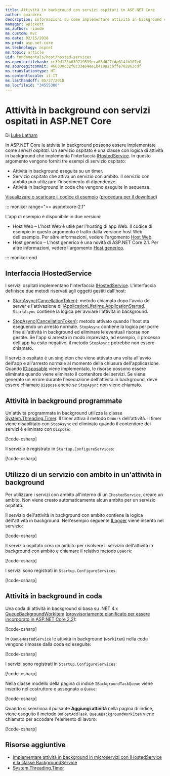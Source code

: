 ```yaml
---
title: Attività in background con servizi ospitati in ASP.NET Core
author: guardrex
description: Informazioni su come implementare attività in background con servizi ospitati in ASP.NET Core.
manager: wpickett
ms.author: riande
ms.custom: mvc
ms.date: 02/15/2018
ms.prod: asp.net-core
ms.technology: aspnet
ms.topic: article
uid: fundamentals/host/hosted-services
ms.openlocfilehash: cc39d125b639719599eca68d627fda014fb107e0
ms.sourcegitcommit: 466300d32f8c33e64ee1b419a2cbffe702863cdf
ms.translationtype: HT
ms.contentlocale: it-IT
ms.lasthandoff: 05/27/2018
ms.locfileid: "34555300"
---
```

# <a name="background-tasks-with-hosted-services-in-aspnet-core"></a>Attività in background con servizi ospitati in ASP.NET Core

Di [Luke Latham](https://github.com/guardrex)

In ASP.NET Core le attività in background possono essere implementate come *servizi ospitati*. Un servizio ospitato è una classe con logica di attività in background che implementa l'interfaccia [IHostedService](/dotnet/api/microsoft.extensions.hosting.ihostedservice). In questo argomento vengono forniti tre esempi di servizio ospitato:

* Attività in background eseguita su un timer.
* Servizio ospitato che attiva un servizio con ambito. Il servizio con ambito può utilizzare l'inserimento di dipendenze.
* Attività in background in coda che vengono eseguite in sequenza.

[Visualizzare o scaricare il codice di esempio](https://github.com/aspnet/Docs/tree/master/aspnetcore/fundamentals/host/hosted-services/samples/) ([procedura per il download](xref:tutorials/index#how-to-download-a-sample))

::: moniker range=">= aspnetcore-2.1"

L'app di esempio è disponibile in due versioni:

* Host Web &ndash; L'host Web è utile per l'hosting di app Web. Il codice di esempio in questo argomento è tratto dalla versione host Web dell'esempio. Per altre informazioni, vedere l'argomento [Host Web](xref:fundamentals/host/web-host).
* Host generico &ndash; L'host generico è una novità di ASP.NET Core 2.1. Per altre informazioni, vedere l'argomento [Host generico](xref:fundamentals/host/generic-host).

::: moniker-end

## <a name="ihostedservice-interface"></a>Interfaccia IHostedService

I servizi ospitati implementano l'interfaccia [IHostedService](/dotnet/api/microsoft.extensions.hosting.ihostedservice). L'interfaccia definisce due metodi riservati agli oggetti gestiti dall'host:

* [StartAsync(CancellationToken)](/dotnet/api/microsoft.extensions.hosting.ihostedservice.startasync): metodo chiamato dopo l'avvio del server e l'attivazione di [IApplicationLifetime.ApplicationStarted](/dotnet/api/microsoft.aspnetcore.hosting.iapplicationlifetime.applicationstarted). `StartAsync` contiene la logica per avviare l'attività in background.

* [StopAsync(CancellationToken)](/dotnet/api/microsoft.extensions.hosting.ihostedservice.stopasync): metodo attivato quando l'host sta eseguendo un arresto normale. `StopAsync` contiene la logica per porre fine all'attività in background ed eliminare le eventuali risorse non gestite. Se l'app si arresta in modo imprevisto, ad esempio, il processo dell'app ha esito negativo, il metodo `StopAsync` potrebbe non essere chiamato.

Il servizio ospitato è un singleton che viene attivato una volta all'avvio dell'app e all'arresto normale al momento della chiusura dell'applicazione. Quando [IDisposable](/dotnet/api/system.idisposable) viene implementato, le risorse possono essere eliminate quando viene eliminato il contenitore dei servizi. Se viene generato un errore durante l'esecuzione dell'attività in background, deve essere chiamato `Dispose` anche se `StopAsync` non viene chiamato.

## <a name="timed-background-tasks"></a>Attività in background programmate

Un'attività programmata in background utilizza la classe [System.Threading.Timer](/dotnet/api/system.threading.timer). Il timer attiva il metodo `DoWork` dell'attività. Il timer viene disabilitato con `StopAsync` ed eliminato quando il contenitore dei servizi è eliminato con `Dispose`:

[!code-csharp[](hosted-services/samples/2.x/BackgroundTasksSample-WebHost/Services/TimedHostedService.cs?name=snippet1&highlight=15-16,30,37)]

Il servizio è registrato in `Startup.ConfigureServices`:

[!code-csharp[](hosted-services/samples/2.x/BackgroundTasksSample-WebHost/Startup.cs?name=snippet1)]

## <a name="consuming-a-scoped-service-in-a-background-task"></a>Utilizzo di un servizio con ambito in un'attività in background

Per utilizzare i servizi con ambito all'interno di un `IHostedService`, creare un ambito. Non viene creato automaticamente alcun ambito per un servizio ospitato.

Il servizio dell'attività in background con ambito contiene la logica dell'attività in background. Nell'esempio seguente [ILogger](/dotnet/api/microsoft.extensions.logging.ilogger) viene inserito nel servizio:

[!code-csharp[](hosted-services/samples/2.x/BackgroundTasksSample-WebHost/Services/ScopedProcessingService.cs?name=snippet1)]

Il servizio ospitato crea un ambito per risolvere il servizio dell'attività in background con ambito e chiamare il relativo metodo `DoWork`:

[!code-csharp[](hosted-services/samples/2.x/BackgroundTasksSample-WebHost/Services/ConsumeScopedServiceHostedService.cs?name=snippet1&highlight=29-36)]

I servizi sono registrati in `Startup.ConfigureServices`:

[!code-csharp[](hosted-services/samples/2.x/BackgroundTasksSample-WebHost/Startup.cs?name=snippet2)]

## <a name="queued-background-tasks"></a>Attività in background in coda

Una coda di attività in background si basa su .NET 4.x [QueueBackgroundWorkItem](/dotnet/api/system.web.hosting.hostingenvironment.queuebackgroundworkitem) ([provvisoriamente pianificato per essere incorporato in ASP.NET Core 2.2](https://github.com/aspnet/Hosting/issues/1280)):

[!code-csharp[](hosted-services/samples/2.x/BackgroundTasksSample-WebHost/Services/BackgroundTaskQueue.cs?name=snippet1)]

In `QueueHostedService` le attività in background (`workItem`) nella coda vengono rimosse dalla coda ed eseguite:

[!code-csharp[](hosted-services/samples/2.x/BackgroundTasksSample-WebHost/Services/QueuedHostedService.cs?name=snippet1&highlight=30-31,35)]

I servizi sono registrati in `Startup.ConfigureServices`:

[!code-csharp[](hosted-services/samples/2.x/BackgroundTasksSample-WebHost/Startup.cs?name=snippet3)]

Nella classe modello della pagina di indice `IBackgroundTaskQueue` viene inserito nel costruttore e assegnato a `Queue`:

[!code-csharp[](hosted-services/samples/2.x/BackgroundTasksSample-WebHost/Pages/Index.cshtml.cs?name=snippet1)]

Quando si seleziona il pulsante **Aggiungi attività** nella pagina di indice, viene eseguito il metodo `OnPostAddTask`. `QueueBackgroundWorkItem` viene chiamato per accodare l'elemento di lavoro:

[!code-csharp[](hosted-services/samples/2.x/BackgroundTasksSample-WebHost/Pages/Index.cshtml.cs?name=snippet2)]

## <a name="additional-resources"></a>Risorse aggiuntive

* [Implementare attività in background in microservizi con IHostedService e la classe BackgroundService](/dotnet/standard/microservices-architecture/multi-container-microservice-net-applications/background-tasks-with-ihostedservice)
* [System.Threading.Timer](/dotnet/api/system.threading.timer)
